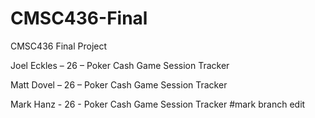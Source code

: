 # CMSC436-Final
CMSC436 Final Project

Joel Eckles – 26 – Poker Cash Game Session Tracker

Matt Dovel – 26 – Poker Cash Game Session Tracker

Mark Hanz - 26 - Poker Cash Game Session Tracker
#mark branch edit

